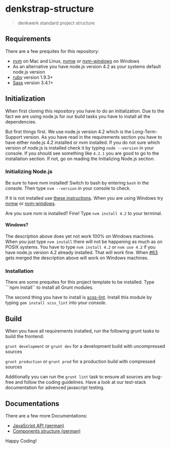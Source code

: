 # denkstrap-structure

> denkwerk standard project structure

## Requirements

There are a few prequites for this repository:

- [nvm](https://github.com/creationix/nvm) on Mac and Linux, [nvmw](https://github.com/hakobera/nvmw) or [nvm-windows](https://github.com/coreybutler/nvm-windows) on Windows
- As an alternative you have node.js version 4.2 as your systems default node.js version
- [ruby](https://www.ruby-lang.org/de/) version 1.9.3+
- [Sass](http://sass-lang.com/) version 3.4.1+

## Initialization

When first cloning this repository you have to do an initialization. Due to the fact we are
using node.js for our build tasks you have to install all the dependencies.

But first things first. We use node.js version 4.2 which is the Long-Term-Support version. As
you have read in the requirements section you have to have either node.js 4.2 installed or nvm
installed. If you do not sure which version of node.js is installed check it by typing ```node --version```
in your console. If you should see something like ```4.2.1``` you are good to go to the installation
section. If not, go on reading the Initializing Node.js section.

### Initializing Node.js

Be sure to have nvm installed! Switch to bash by entering ```bash``` in the console.
Then type ```nvm --version``` in your console to check.

If it is not installed use [these instructions](https://github.com/creationix/nvm#user-content-install-script). When you are using Windows try [nvmw](https://github.com/hakobera/nvmw) or [nvm-windows](https://github.com/coreybutler/nvm-windows).

Are you sure nvm is installed? Fine! Type ```nvm install 4.2``` to your terminal.

#### Windows?

The description above does yet not work 100% on Windows machines. When you just type ```nvm install```
there will not be happening as much as on POSIX systems. You have to type ```nvm install 4.2``` or
```nvm use 4.2``` if you have node.js version 4.2 already installed. That will work fine. When
[#63](https://github.com/hakobera/nvmw/pull/63) gets merged the description above will work on Windows machines.

### Installation

There are some prequites for this project template to be installed. Type ```npm install`` to
install all Grunt modules.

The second thing you have to install is [scss-lint](https://github.com/brigade/scss-lint). Install
this module by typing ```gem install scss_lint``` into your console.

## Build

When you have all requirements installed, run the following grunt tasks to build the frontend:
    
`grunt development` or `grunt dev` for a development build with uncompressed sources

`grunt production` or `grunt prod` for a production build with compressed sources  

Additionally you can run the `grunt lint` task to ensure all sources are bug-free and follow the coding guidelines. Have a look at our test-stack documentation for advenced javascript testing.

## Documentations

There are a few more Documentations:
- [JavaScript API (german)](docs/javascript.md)
- [Components structure (german)](docs/komponenten.md)

Happy Coding!

